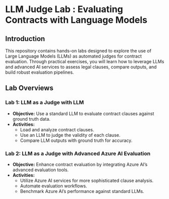 # LLM Judge Lab : Evaluating Contracts with Language Models

## Introduction

This repository contains hands-on labs designed to explore the use of Large Language Models (LLMs) as automated judges for contract evaluation. Through practical exercises, you will learn how to leverage LLMs and advanced AI services to assess legal clauses, compare outputs, and build robust evaluation pipelines.

## Lab Overviews

### Lab 1: LLM as a Judge with LLM

- **Objective:** Use a standard LLM to evaluate contract clauses against ground truth data.
- **Activities:**
  - Load and analyze contract clauses.
  - Use an LLM to judge the validity of each clause.
  - Compare LLM outputs with ground truth for accuracy.

### Lab 2: LLM as a Judge with Advanced Azure AI Evaluation

- **Objective:** Enhance contract evaluation by integrating Azure AI’s advanced evaluation tools.
- **Activities:**
  - Utilize Azure AI services for more sophisticated clause analysis.
  - Automate evaluation workflows.
  - Benchmark Azure AI’s performance against standard LLMs.

